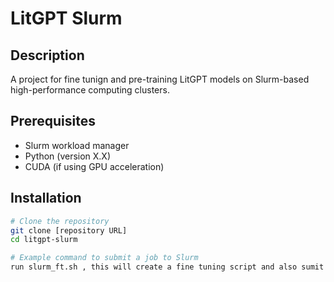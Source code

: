 # LitGPT Slurm

## Description
A project for fine tunign and pre-training LitGPT models on Slurm-based high-performance computing clusters.

## Prerequisites
- Slurm workload manager
- Python (version X.X)
- CUDA (if using GPU acceleration)

## Installation
```bash
# Clone the repository
git clone [repository URL]
cd litgpt-slurm

# Example command to submit a job to Slurm
run slurm_ft.sh , this will create a fine tuning script and also sumit it
